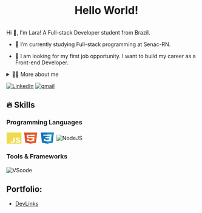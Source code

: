 <!--título-->
<div id="user-content-toc">
  <ul align="center">
    <summary><h1 style="display: inline-block">Hello World!</h1></summary>
</div>

<!-- Presentation -->
<p>
  Hi 👋, I'm Lara! A Full-stack Developer student from Brazil.

  - 🌱 I’m currently studying Full-stack programming at Senac-RN.

  - 🔭 I am looking for my first job opportunity. I want to build my career as a Front-end Developer.
</p>

<!-- Dropdown -->
<details>
  <summary>👨‍💻 More about me</summary>

  - 💬 I am 32 years old, currently living in Brazil. I have a degree in architecture and urbanism since 2015 but at the end of 2023 I decided to change my career and started studying and joined the full stack programming course.
  - During my career as an architect, I have always had an affinity with the visual part of projects developed through graphic modeling, where I developed skill and curiosity with software in the area. I believe this made me more interested in Front-end.
  - Now as a student I am already taking my first steps using CSS, HTML, JavaScript, Node.js, SQL, developed throughout the course. and I plan to learn React soon.

</details>

<!-- Links -->
[![LinkedIn](https://img.shields.io/badge/LinkedIn-0077B5?style=for-the-badge&logo=linkedin&logoColor=white)](https://www.linkedin.com/in/lara-negreiros/)
[![gmail](https://img.shields.io/badge/Gmail-D14836?style=for-the-badge&logo=gmail&logoColor=white)](https://mail.google.com/mail/u/2/#inbox?compose=CllgCJZZQbQhfqdNFvVJKMfnDTvTNCwrtvwwXmTtMnXdvHRwSvXXWcxbrdwNfpjHSvQHZfBdCKg)

## 🔥 Skills
<!-- Skills: Programming Languages -->
  <div style="flex-basis: 48%;">
    <h3>Programming Languages</h3>
    <img align="center" alt="Js" height="30" width="40" src="https://raw.githubusercontent.com/devicons/devicon/master/icons/javascript/javascript-plain.svg">
    <img align="center" alt="HTML" height="30" width="40" src="https://raw.githubusercontent.com/devicons/devicon/master/icons/html5/html5-original.svg">
    <img align="center" alt="CSS" height="30" width="40" src="https://raw.githubusercontent.com/devicons/devicon/master/icons/css3/css3-original.svg"> 
    <img align="center" alt="NodeJS" height="30" width="50" src="https://img.shields.io/badge/Node.js-43853D?style=for-the-badge&logo=node.js&logoColor=white"> 
  </div>
  
  <!-- Skills: Tools & Frameworks -->
  <div style="flex-basis: 48%;">
    <h3>Tools & Frameworks</h3>
    <img align="center" alt="VScode" height="30" width="40" src="https://cdn.jsdelivr.net/gh/devicons/devicon/icons/vscode/vscode-original.svg">
  </div>
  


  
<!-- Portfolio -->
## Portfolio:
- [DevLinks](https://github.com/larangmota/projeto-devlinks)

